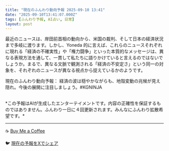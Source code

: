 ```yaml
---
title: "現在のふんわり動向予報 2025-09-10 13:41"
date: "2025-09-10T13:41:07.000Z"
tags: [ふんわり予報, AI占い, 日常]
layout: post
---
```


最近のニュースは、岸田前首相の動向から、米国の裁判、そして日本の経済状況まで多岐に渡ります。しかし、Yoneda 的に言えば、これらのニュースそれぞれに現れる「経済の不確実性」や「権力闘争」といった本質的なメッセージは、異なる表現方法を通して、一貫して私たちに語りかけていると言えるのではないでしょうか。まるで、異なる文脈で観測される「経済の不安定さ」という同一の対象を、それぞれのニュースが異なる視点から捉えているかのようです。


現在のふんわり動向予報：
経済の波は穏やかながらも、地殻変動の兆候が見え隠れ。今後の展開に注目しましょう。#KGNINJA

<br>
*この予報はAIが生成したエンターテイメントです。内容の正確性を保証するものではありません。ふんわり一日に４回更新されます。みんなにふんわり拡散希望です。*

---
☕️ [Buy Me a Coffee](https://www.buymeacoffee.com/kgninja)

🐦 [現在の予報をXでシェア](https://twitter.com/intent/tweet?text=%E7%8F%BE%E5%9C%A8%E3%81%AE%E3%81%B5%E3%82%93%E3%82%8F%E3%82%8A%E4%BA%88%E5%A0%B1%3A%20%E3%80%8C%E6%9C%80%E8%BF%91%E3%81%AE%E3%83%8B%E3%83%A5%E3%83%BC%E3%82%B9%E3%81%AF%E3%80%81%E5%B2%B8%E7%94%B0%E5%89%8D%E9%A6%96%E7%9B%B8%E3%81%AE%E5%8B%95%E5%90%91%E3%81%8B%E3%82%89%E3%80%81%E7%B1%B3%E5%9B%BD%E3%81%AE%E8%A3%81%E5%88%A4%E3%80%81%E3%81%9D%E3%81%97%E3%81%A6%E6%97%A5%E6%9C%AC%E3%81%AE%E7%B5%8C%E6%B8%88%E7%8A%B6%E6%B3%81%E3%81%BE%E3%81%A7%E5%A4%9A%E5%B2%90%E3%81%AB%E6%B8%A1%E3%82%8A%E3%81%BE%E3%81%99%E3%80%82%E3%80%8D%23KGNINJA%20%E7%B6%9A%E3%81%8D%E3%81%AF%E3%83%96%E3%83%AD%E3%82%B0%E3%81%A7%EF%BC%81%F0%9F%91%87&url=https%3A%2F%2Fkg-ninja.github.io%2FFunwariyoso%2F)
